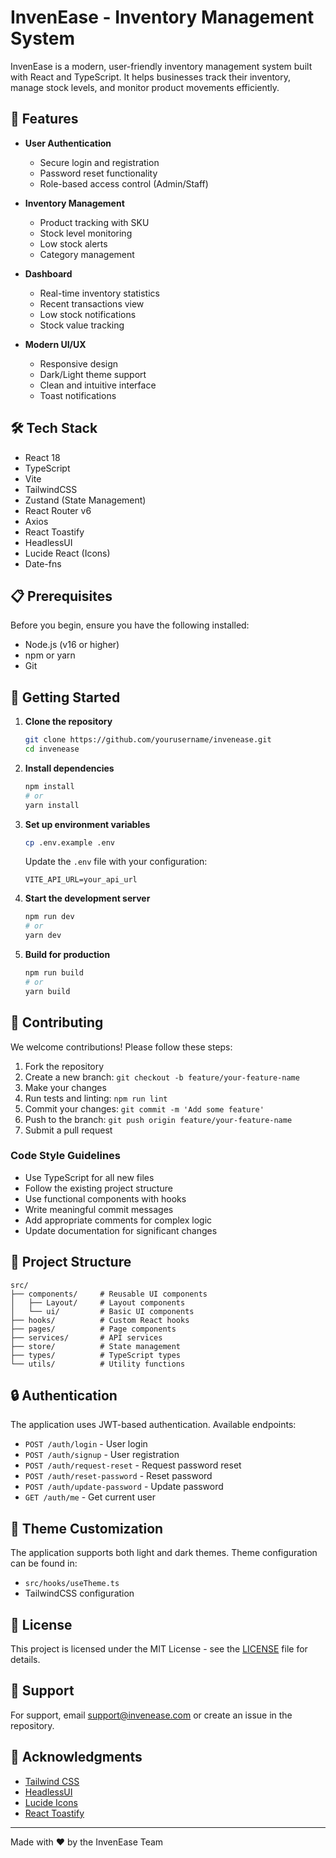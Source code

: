 # InvenEase - Inventory Management System

InvenEase is a modern, user-friendly inventory management system built with React and TypeScript. It helps businesses track their inventory, manage stock levels, and monitor product movements efficiently.

## 🚀 Features

- **User Authentication**
  - Secure login and registration
  - Password reset functionality
  - Role-based access control (Admin/Staff)

- **Inventory Management**
  - Product tracking with SKU
  - Stock level monitoring
  - Low stock alerts
  - Category management

- **Dashboard**
  - Real-time inventory statistics
  - Recent transactions view
  - Low stock notifications
  - Stock value tracking

- **Modern UI/UX**
  - Responsive design
  - Dark/Light theme support
  - Clean and intuitive interface
  - Toast notifications

## 🛠️ Tech Stack

- React 18
- TypeScript
- Vite
- TailwindCSS
- Zustand (State Management)
- React Router v6
- Axios
- React Toastify
- HeadlessUI
- Lucide React (Icons)
- Date-fns

## 📋 Prerequisites

Before you begin, ensure you have the following installed:
- Node.js (v16 or higher)
- npm or yarn
- Git

## 🚀 Getting Started

1. **Clone the repository**
   ```bash
   git clone https://github.com/yourusername/invenease.git
   cd invenease
   ```

2. **Install dependencies**
   ```bash
   npm install
   # or
   yarn install
   ```

3. **Set up environment variables**
   ```bash
   cp .env.example .env
   ```
   Update the `.env` file with your configuration:
   ```
   VITE_API_URL=your_api_url
   ```

4. **Start the development server**
   ```bash
   npm run dev
   # or
   yarn dev
   ```

5. **Build for production**
   ```bash
   npm run build
   # or
   yarn build
   ```

## 🤝 Contributing

We welcome contributions! Please follow these steps:

1. Fork the repository
2. Create a new branch: `git checkout -b feature/your-feature-name`
3. Make your changes
4. Run tests and linting: `npm run lint`
5. Commit your changes: `git commit -m 'Add some feature'`
6. Push to the branch: `git push origin feature/your-feature-name`
7. Submit a pull request

### Code Style Guidelines

- Use TypeScript for all new files
- Follow the existing project structure
- Use functional components with hooks
- Write meaningful commit messages
- Add appropriate comments for complex logic
- Update documentation for significant changes

## 📁 Project Structure

```
src/
├── components/     # Reusable UI components
│   ├── Layout/     # Layout components
│   └── ui/         # Basic UI components
├── hooks/          # Custom React hooks
├── pages/          # Page components
├── services/       # API services
├── store/          # State management
├── types/          # TypeScript types
└── utils/          # Utility functions
```

## 🔒 Authentication

The application uses JWT-based authentication. Available endpoints:

- `POST /auth/login` - User login
- `POST /auth/signup` - User registration
- `POST /auth/request-reset` - Request password reset
- `POST /auth/reset-password` - Reset password
- `POST /auth/update-password` - Update password
- `GET /auth/me` - Get current user

## 🎨 Theme Customization

The application supports both light and dark themes. Theme configuration can be found in:
- `src/hooks/useTheme.ts`
- TailwindCSS configuration

## 📝 License

This project is licensed under the MIT License - see the [LICENSE](LICENSE) file for details.

## 🤝 Support

For support, email support@invenease.com or create an issue in the repository.

## 🙏 Acknowledgments

- [Tailwind CSS](https://tailwindcss.com/)
- [HeadlessUI](https://headlessui.dev/)
- [Lucide Icons](https://lucide.dev/)
- [React Toastify](https://fkhadra.github.io/react-toastify/)

---

Made with ❤️ by the InvenEase Team 